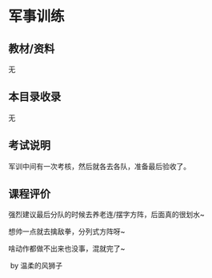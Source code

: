 # 军事训练

## 教材/资料

无



## 本目录收录

无



## 考试说明

军训中间有一次考核，然后就各去各队，准备最后验收了。



## 课程评价

强烈建议最后分队的时候去养老连/摆字方阵，后面真的很划水~

想帅一点就去擒敌拳，分列式方阵呀~

啥动作都做不出来也没事，混就完了~

​																																													by 温柔的风狮子


